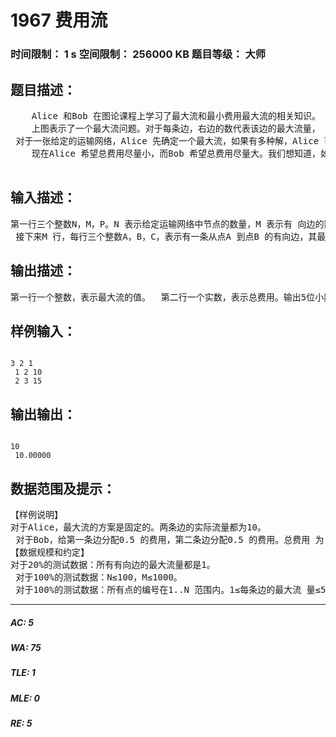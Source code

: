 # 1967 费用流   
### 时间限制： 1 s     空间限制： 256000 KB     题目等级： 大师  
## 题目描述：  

<pre>
    Alice 和Bob 在图论课程上学习了最大流和最小费用最大流的相关知识。 最大流问题：给定一张有向图表示运输网络，一个源点S 和一个汇点T，每 条边都有最大流量。一个合法的网络流方案必须满足：(1)每条边的实际流量都不超过其最大流量且非负；(2)除了源点S 和汇点T 之外，对于其余所有点，都 满足该点总流入流量等于该点总流出流量；而S 点的净流出流量等于T 点的净 流入流量，这个值也即该网络流方案的总运输量。最大流问题就是对于给定的运 输网络，求总运输量最大的网络流方案。
    上图表示了一个最大流问题。对于每条边，右边的数代表该边的最大流量， 左边的数代表在最优解中，该边的实际流量。需要注意到，一个最大流问题的解 可能不是唯一的。   
 对于一张给定的运输网络，Alice 先确定一个最大流，如果有多种解，Alice 可以任选一种；之后Bob 在每条边上分配单位花费(单位花费必须是非负实数)， 要求所有边的单位花费之和等于P。总费用等于每一条边的实际流量乘以该边的单位花费。需要注意到，Bob 在分配单位花费之前，已经知道Alice 所给出的最大流方案。   
    现在Alice 希望总费用尽量小，而Bob 希望总费用尽量大。我们想知道，如果两个人都执行最优策略，最大流的值和总费用分别为多少。

</pre>
  
  
## 输入描述：  

<pre>
第一行三个整数N，M，P。N 表示给定运输网络中节点的数量，M 表示有 向边的数量，P 的含义见问题描述部分。为了简化问题，我们假设源点S 是点1，汇点T 是点N 。   
 接下来M 行，每行三个整数A，B，C，表示有一条从点A 到点B 的有向边，其最大流量是C。
</pre>
  
  
## 输出描述：  

<pre>
第一行一个整数，表示最大流的值。  第二行一个实数，表示总费用。输出5位小数。
</pre>
  
  
## 样例输入：  

<pre><code>
3 2 1   
 1 2 10   
 2 3 15
</code></pre>
  
  
## 输出输出：  

<pre><code>
10   
 10.00000
</code></pre>
  
  
## 数据范围及提示：  

<pre>
【样例说明】
对于Alice，最大流的方案是固定的。两条边的实际流量都为10。   
 对于Bob，给第一条边分配0.5 的费用，第二条边分配0.5 的费用。总费用 为：10*0.5+10*0.5=10 。可以证明不存在总费用更大的分配方案。
【数据规模和约定】
对于20%的测试数据：所有有向边的最大流量都是1。   
 对于100%的测试数据：N≤100，M≤1000。   
 对于100%的测试数据：所有点的编号在1..N 范围内。1≤每条边的最大流 量≤50000。1≤P≤10。给定运输网络中不会有起点和终点相同的边。
</pre>
  
  
***  

##### AC: 5  
##### WA: 75  
##### TLE: 1  
##### MLE: 0  
##### RE: 5  

